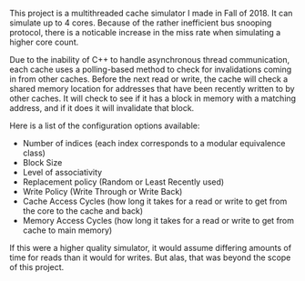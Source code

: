 This project is a multithreaded cache simulator I made in Fall of 2018. It can simulate up to 4 cores. Because of the rather inefficient bus snooping protocol, there is a noticable increase in the miss rate when simulating a higher core count.

Due to the inability of C++ to handle asynchronous thread communication, each cache uses a polling-based method to check for invalidations coming in from other caches. Before the next read or write, the cache will check a shared memory location for addresses that have been recently written to by other caches. It will check to see if it has a block in memory with a matching address, and if it does it will invalidate that block.

Here is a list of the configuration options available:
- Number of indices (each index corresponds to a modular equivalence class)
- Block Size
- Level of associativity
- Replacement policy (Random or Least Recently used)
- Write Policy (Write Through or Write Back)
- Cache Access Cycles (how long it takes for a read or write to get from the core to the cache and back)
- Memory Access Cycles (how long it takes for a read or write to get from cache to main memory)

If this were a higher quality simulator, it would assume differing amounts of time for reads than it would for writes. But alas, that was beyond the scope of this project.
